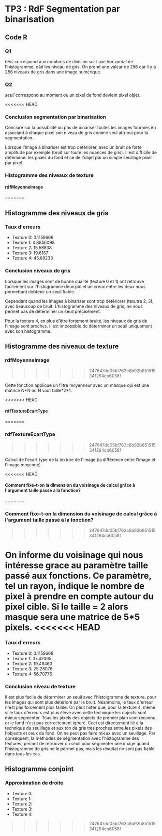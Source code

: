 TP3 : RdF Segmentation par binarisation
=======================================


## Code R

### Q1

*bins* correspond aux nombres de division sur l'axe horizontal de l'histogramme, 
càd les niveau de gris. On prend une valeur de 256 car il y a 256 niveaux de gris 
dans une image numérique.

### Q2

*seuil* correspond au moment où un pixel de fond devient pixel objet.

<<<<<<< HEAD
### Conclusion segmentation par binarisation

Conclure sur la possibilité ou pas de binariser toutes les images fournies 
en associant à chaque pixel son niveau de gris comme seul attribut pour la 
segmentation. 

Lorsque l'image à binariser est trop détériorer, avec un bruit de forte 
amplitude par exemple (bruit sur toute les nuances de gris). Il est 
difficile de déterminer les pixels du fond et ce de l'objet par un 
simple seuillage pixel par pixel.

### Histogramme des niveaux de texture

#### rdfMoyenneImage
=======

## Histogramme des niveaux de gris

### Taux d'erreurs

 - Texture 0: 0.1159668
 - Texture 1: 0.8850098
 - Texture 2: 15.58838
 - Texture 3: 19.6167
 - Texture 4: 45.89233

### Conclusion niveaux de gris

Lorsque les images sont de bonne qualité (texture 0 et 1) ont retrouve 
facilement sur l'histogramme deux pic et un creux entre les deux nous 
permettant dobtenir un seuil fiable.

Cependant quand les images à binariser sont trop détériorer (texutre 2, 
3), avec beaucoup de bruit. L'histogramme des niveaux de gris, ne nous 
permet pas de déterminer un seuil précisément. 

Pour la texture 4, en plus d'être fortement bruité, les niveaux de gris 
de l'image sont proches. Il est impossible de déterminer un seuil 
uniquement avec son histogramme.


## Histogramme des niveaux de texture

### rdfMoyenneImage
>>>>>>> 247647dd05bf763c8b92b85151534f294cb6058f

Cette fonction applique un filtre moyenneur avec un masque qui est une matrice 
N\*N où N vaut taille\*2+1.


<<<<<<< HEAD
#### rdfTextureEcartType
=======
### rdfTextureEcartType
>>>>>>> 247647dd05bf763c8b92b85151534f294cb6058f

Calcul de l'ecart type de la texture de l'image (la différence entre l'image 
et l'image moyenné).


<<<<<<< HEAD
#### Comment fixe-t-on la dimension du voisinage de calcul grâce à l'argument taille passé à la fonction?
=======
### Comment fixe-t-on la dimension du voisinage de calcul grâce à l'argument taille passé à la fonction?
>>>>>>> 247647dd05bf763c8b92b85151534f294cb6058f

On informe du voisinage qui nous intéresse grace au paramètre taille passé 
aux fonctions. Ce paramètre, tel un rayon, indique le nombre de pixel à prendre 
en compte autour du pixel cible. Si le taille = 2 alors masque sera une matrice 
de 5*5 pixels.
<<<<<<< HEAD
=======

### Taux d'erreurs

 - Texture 0: 0.1159668
 - Texture 1: 37.42065
 - Texture 2: 19.49463
 - Texture 3: 25.28076
 - Texture 4: 56.70776
 
### Conclusion niveau de texture

Il est plus facile de déterminer un seuil avec l'histoigramme de texture, 
pour les images qui sont plus détérioré par le bruit. Néanmoins, le taux 
d'erreur n'est pas forcement plus faible. On peut noter que, pour la 
texture 4, même si le taux d'erreurs est plus élevé avec cette technique 
les objects sont mieux segmenter. Tous les pixels des objects de premier 
plan sont reconnu, or le fond n'est pas correctement ignoré. Ceci est 
directement lié à la technique du seuillage et aux ton de gris  très 
proches entre les pixels des l'objects et ceux du fond. On ne peut pas 
faire mieux avec un seuillage. 
Par conséquent, la méthodes de ségmentation avec l'histogramme des textures, 
permet de retrouver un seuil pour segmenter une image quand l'histogramme de 
gris ne le permet pas, mais les résultat ne sont pas fiable dans tous les 
cas.


## Histogramme conjoint

### Approximation de droite

 - Texture 0: 
 - Texture 1: 
 - Texture 2: 
 - Texture 3: 
 - Texture 4: 
>>>>>>> 247647dd05bf763c8b92b85151534f294cb6058f
